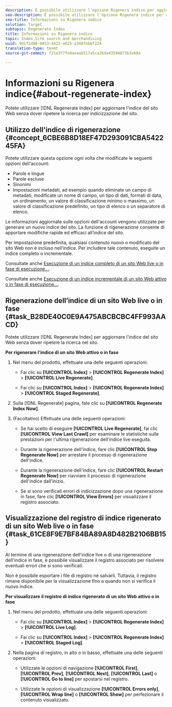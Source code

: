 ```yaml
---
description: È possibile utilizzare l'opzione Rigenera indice per aggiornare l'indice del sito Web senza dover ripetere la ricerca per indicizzazione del sito.
seo-description: È possibile utilizzare l'opzione Rigenera indice per aggiornare l'indice del sito Web senza dover ripetere la ricerca per indicizzazione del sito.
seo-title: Informazioni su Rigenera indice
solution: Target
subtopic: Regenerate Index
title: Informazioni su Rigenera indice
topic: Index,Site search and merchandising
uuid: 9d1f1d88-0453-4422-a625-a348febbf224
translation-type: tm+mt
source-git-commit: f21a3f7fe0aeaab517a5ca36da43594873b3e69a

---
```



# Informazioni su Rigenera indice{#about-regenerate-index}

Potete utilizzare [!DNL Regenerate Index] per aggiornare l&#39;indice del sito Web senza dover ripetere la ricerca per indicizzazione del sito.

## Utilizzo dell&#39;indice di rigenerazione {#concept_6CBE6B8D18EF47D293091CBA542245FA}

Potete utilizzare questa opzione ogni volta che modificate le seguenti opzioni dell&#39;account:

* Parole e lingue
* Parole escluse
* Sinonimi
* Impostazioni metadati, ad esempio quando eliminate un campo di metadati, modificate un nome di campo, un tipo di dati, formati di data, un ordinamento, un valore di classificazione minimo o massimo, un valore di classificazione predefinito, un tipo di elenco o un separatore di elenco.

Le informazioni aggiornate sulle opzioni dell&#39;account vengono utilizzate per generare un nuovo indice del sito. La funzione di rigenerazione consente di apportare modifiche rapide ed efficaci all’indice del sito.

Per impostazione predefinita, qualsiasi contenuto nuovo o modificato del sito Web non è incluso nell’indice. Per includere tale contenuto, eseguite un indice completo o incrementale.

Consultate anche [Esecuzione di un indice completo di un sito Web live o in fase di esecuzione...](../c-about-index-menu/c-about-full-index.md#task_F7FE04D8A1654A7787FCCA31B45EB42D).

Consultate anche [Esecuzione di un indice incrementale di un sito Web attivo o in fase di esecuzione...](../c-about-index-menu/c-about-incremental-index.md#task_9BFB6157F3884B2FAECB7E0E9CA318CB).

## Rigenerazione dell’indice di un sito Web live o in fase {#task_B28DE40C0E9A475ABCBCBC4FF993AACD}

Potete utilizzare [!DNL Regenerate Index] per aggiornare l&#39;indice del sito Web senza dover ripetere la ricerca nel sito.

**Per rigenerare l&#39;indice di un sito Web attivo o in fase**

1. Nel menu del prodotto, effettuate una delle seguenti operazioni:

   * Fai clic su **[!UICONTROL Index]** > **[!UICONTROL Regenerate Index]** > **[!UICONTROL Live Regenerate]**.

   * Fai clic su **[!UICONTROL Index]** > **[!UICONTROL Regenerate Index]** > **[!UICONTROL Staged Regenerate]**.

1. Sulla [!DNL Regenerate] pagina, fate clic su **[!UICONTROL Regenerate Index Now]**.
1. (Facoltativo) Effettuate una delle seguenti operazioni:

   * Se hai scelto di eseguire **[!UICONTROL Live Regenerate]**, fai clic **[!UICONTROL View Last Crawl]** per esaminare le statistiche sulle prestazioni per l&#39;ultima rigenerazione dell&#39;indice live eseguita.

   * Durante la rigenerazione dell&#39;indice, fare clic **[!UICONTROL Stop Regenerate Now]** per arrestare il processo di rigenerazione dell&#39;indice.
   * Durante la rigenerazione dell&#39;indice, fare clic **[!UICONTROL Restart Regenerate Now]** per riavviare il processo di rigenerazione dell&#39;indice dall&#39;inizio.
   * Se si sono verificati errori di indicizzazione dopo una rigenerazione in fase, fare clic **[!UICONTROL View Errors]** per visualizzare il registro associato.

## Visualizzazione del registro di indice rigenerato di un sito Web live o in fase {#task_61CE8F9E7BF84BA89A8D482B2106BB15}

Al termine di una rigenerazione dell&#39;indice live o di una rigenerazione dell&#39;indice in fase, è possibile visualizzare il registro associato per risolvere eventuali errori che si sono verificati.

Non è possibile esportare i file di registro né salvarli. Tuttavia, il registro rimane disponibile per la visualizzazione fino a quando non si verifica il nuovo indice.

**Per visualizzare il registro di indice rigenerato di un sito Web attivo o in fase**

1. Nel menu del prodotto, effettuate una delle seguenti operazioni:

   * Fai clic su **[!UICONTROL Index]** > **[!UICONTROL Regenerate Index]** > **[!UICONTROL Live Log]**.

   * Fai clic su **[!UICONTROL Index]** > **[!UICONTROL Regenerate Index]** > **[!UICONTROL Staged Log]**.

1. Nella pagina di registro, in alto o in basso, effettuate una delle seguenti operazioni:

   * Utilizzate le opzioni di navigazione **[!UICONTROL First]**, **[!UICONTROL Prev]**, **[!UICONTROL Next]**, **[!UICONTROL Last]** o **[!UICONTROL Go to line]** per spostarsi nel registro.

   * Utilizzate le opzioni di visualizzazione **[!UICONTROL Errors only]**, **[!UICONTROL Wrap line]** o **[!UICONTROL Show]** per perfezionare il contenuto visualizzato.

